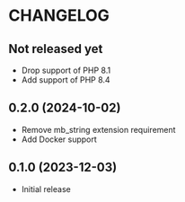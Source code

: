 # CHANGELOG

## Not released yet

* Drop support of PHP 8.1
* Add support of PHP 8.4

## 0.2.0 (2024-10-02)

* Remove mb_string extension requirement
* Add Docker support

## 0.1.0 (2023-12-03)

* Initial release
